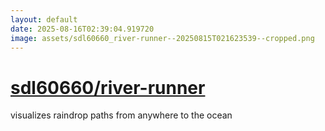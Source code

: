 ```yaml
---
layout: default
date: 2025-08-16T02:39:04.919720
image: assets/sdl60660_river-runner--20250815T021623539--cropped.png
---
```


# [sdl60660/river-runner](https://github.com/sdl60660/river-runner)

visualizes raindrop paths from anywhere to the ocean
